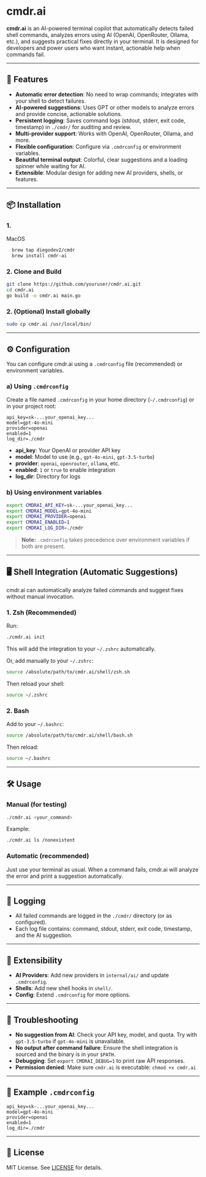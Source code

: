 # cmdr.ai

**cmdr.ai** is an AI-powered terminal copilot that automatically detects failed shell commands, analyzes errors using AI (OpenAI, OpenRouter, Ollama, etc.), and suggests practical fixes directly in your terminal. It is designed for developers and power users who want instant, actionable help when commands fail.

---

## 🚀 Features

- **Automatic error detection**: No need to wrap commands; integrates with your shell to detect failures.
- **AI-powered suggestions**: Uses GPT or other models to analyze errors and provide concise, actionable solutions.
- **Persistent logging**: Saves command logs (stdout, stderr, exit code, timestamp) in `./cmdr/` for auditing and review.
- **Multi-provider support**: Works with OpenAI, OpenRouter, Ollama, and more.
- **Flexible configuration**: Configure via `.cmdrconfig` or environment variables.
- **Beautiful terminal output**: Colorful, clear suggestions and a loading spinner while waiting for AI.
- **Extensible**: Modular design for adding new AI providers, shells, or features.

---

## 📦 Installation

### 1.
MacOS
```sh
  brew tap diegodev2/cmdr
  brew install cmdr-ai
```

### 2. Clone and Build

```sh
git clone https://github.com/youruser/cmdr.ai.git
cd cmdr.ai
go build -o cmdr.ai main.go
```

### 2. (Optional) Install globally

```sh
sudo cp cmdr.ai /usr/local/bin/
```

---

## ⚙️ Configuration

You can configure cmdr.ai using a `.cmdrconfig` file (recommended) or environment variables.

### a) Using `.cmdrconfig`
Create a file named `.cmdrconfig` in your home directory (`~/.cmdrconfig`) or in your project root:

```
api_key=sk-...your_openai_key...
model=gpt-4o-mini
provider=openai
enabled=1
log_dir=./cmdr
```

- **api_key**: Your OpenAI or provider API key
- **model**: Model to use (e.g., `gpt-4o-mini`, `gpt-3.5-turbo`)
- **provider**: `openai`, `openrouter`, `ollama`, etc.
- **enabled**: `1` or `true` to enable integration
- **log_dir**: Directory for logs

### b) Using environment variables

```sh
export CMDRAI_API_KEY=sk-...your_openai_key...
export CMDRAI_MODEL=gpt-4o-mini
export CMDRAI_PROVIDER=openai
export CMDRAI_ENABLED=1
export CMDRAI_LOG_DIR=./cmdr
```

> **Note:** `.cmdrconfig` takes precedence over environment variables if both are present.

---

## 🖥️ Shell Integration (Automatic Suggestions)

cmdr.ai can automatically analyze failed commands and suggest fixes without manual invocation.

### 1. Zsh (Recommended)

Run:
```sh
./cmdr.ai init
```
This will add the integration to your `~/.zshrc` automatically.

Or, add manually to your `~/.zshrc`:
```sh
source /absolute/path/to/cmdr.ai/shell/zsh.sh
```

Then reload your shell:
```sh
source ~/.zshrc
```

### 2. Bash

Add to your `~/.bashrc`:
```sh
source /absolute/path/to/cmdr.ai/shell/bash.sh
```
Then reload:
```sh
source ~/.bashrc
```

---

## 🛠️ Usage

### Manual (for testing)
```sh
./cmdr.ai <your_command>
```
Example:
```sh
./cmdr.ai ls /nonexistent
```

### Automatic (recommended)
Just use your terminal as usual. When a command fails, cmdr.ai will analyze the error and print a suggestion automatically.

---

## 📑 Logging

- All failed commands are logged in the `./cmdr/` directory (or as configured).
- Each log file contains: command, stdout, stderr, exit code, timestamp, and the AI suggestion.

---

## 🔌 Extensibility

- **AI Providers**: Add new providers in `internal/ai/` and update `.cmdrconfig`.
- **Shells**: Add new shell hooks in `shell/`.
- **Config**: Extend `.cmdrconfig` for more options.

---

## 🐞 Troubleshooting

- **No suggestion from AI**: Check your API key, model, and quota. Try with `gpt-3.5-turbo` if `gpt-4o-mini` is unavailable.
- **No output after command failure**: Ensure the shell integration is sourced and the binary is in your `$PATH`.
- **Debugging**: Set `export CMDRAI_DEBUG=1` to print raw API responses.
- **Permission denied**: Make sure `cmdr.ai` is executable: `chmod +x cmdr.ai`

---

## 📝 Example `.cmdrconfig`

```
api_key=sk-...your_openai_key...
model=gpt-4o-mini
provider=openai
enabled=1
log_dir=./cmdr
```

---

## 📄 License

MIT License. See [LICENSE](LICENSE) for details.
